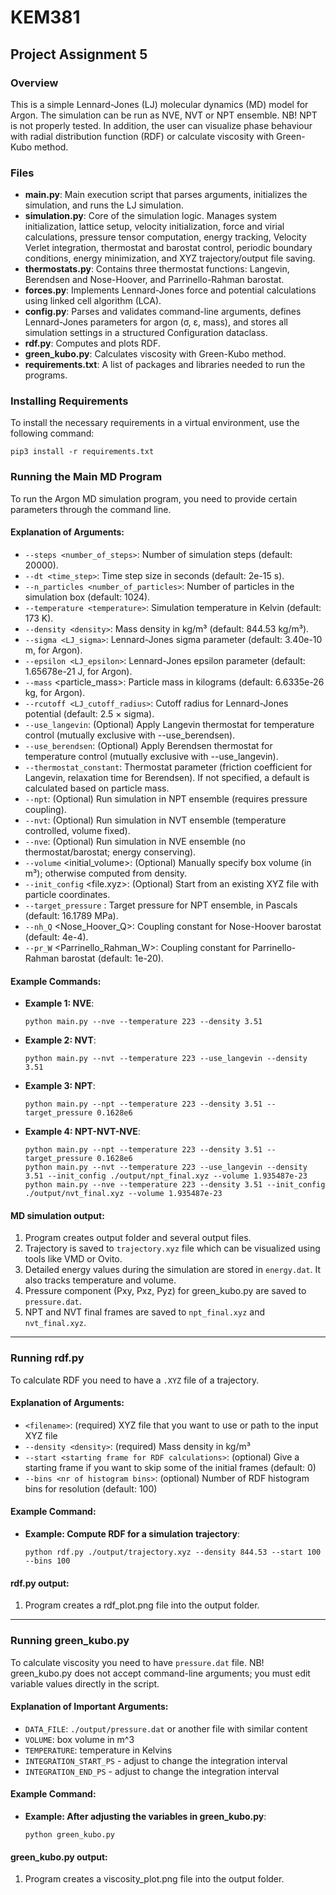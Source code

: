 # KEM381
## Project Assignment 5

### Overview
This is a simple Lennard-Jones (LJ) molecular dynamics (MD) model for Argon. The simulation can be run as NVE, NVT or NPT ensemble. NB! NPT is not properly tested. In addition, the user can visualize phase behaviour with radial distribution function (RDF) or calculate viscosity with Green-Kubo method.

### Files
- **main.py**: Main execution script that parses arguments, initializes the simulation, and runs the LJ simulation.
- **simulation.py**: Core of the simulation logic. Manages system initialization, lattice setup, velocity initialization, force and virial calculations, pressure tensor computation, energy tracking, Velocity Verlet integration, thermostat and barostat control, periodic boundary conditions, energy minimization, and XYZ trajectory/output file saving.
- **thermostats.py**: Contains three thermostat functions: Langevin, Berendsen and Nose-Hoover, and Parrinello-Rahman barostat.
- **forces.py**: Implements Lennard-Jones force and potential calculations using linked cell algorithm (LCA).
- **config.py**: Parses and validates command-line arguments, defines Lennard-Jones parameters for argon (σ, ε, mass), and stores all simulation settings in a structured Configuration dataclass.
- **rdf.py**: Computes and plots RDF.
- **green_kubo.py**: Calculates viscosity with Green-Kubo method.
- **requirements.txt**: A list of packages and libraries needed to run the programs.


### Installing Requirements
To install the necessary requirements in a virtual environment, use the following command:
```
pip3 install -r requirements.txt
```

### Running the Main MD Program
To run the Argon MD simulation program, you need to provide certain parameters through the command line.

#### Explanation of Arguments:

- `--steps <number_of_steps>`: Number of simulation steps (default: 20000).
- `--dt <time_step>`: Time step size in seconds (default: 2e-15 s).
- `--n_particles <number_of_particles>`: Number of particles in the simulation box (default: 1024).
- `--temperature <temperature>`: Simulation temperature in Kelvin (default: 173 K).
- `--density <density>`: Mass density in kg/m³ (default: 844.53 kg/m³).
- `--sigma <LJ_sigma>`: Lennard-Jones sigma parameter (default: 3.40e-10 m, for Argon).
- `--epsilon <LJ_epsilon>`: Lennard-Jones epsilon parameter (default: 1.65678e-21 J, for Argon).
- `--mass` <particle_mass>: Particle mass in kilograms (default: 6.6335e-26 kg, for Argon).
- `--rcutoff <LJ_cutoff_radius>`: Cutoff radius for Lennard-Jones potential (default: 2.5 × sigma).
- `--use_langevin`: (Optional) Apply Langevin thermostat for temperature control (mutually exclusive with --use_berendsen).
- `--use_berendsen`: (Optional) Apply Berendsen thermostat for temperature control (mutually exclusive with --use_langevin).
- `--thermostat_constant`: Thermostat parameter (friction coefficient for Langevin, relaxation time for Berendsen). If not specified, a default is calculated based on particle mass.
- `--npt`: (Optional) Run simulation in NPT ensemble (requires pressure coupling).
- `--nvt`: (Optional) Run simulation in NVT ensemble (temperature controlled, volume fixed).
- `--nve`: (Optional) Run simulation in NVE ensemble (no thermostat/barostat; energy conserving).
- `--volume` <initial_volume>: (Optional) Manually specify box volume (in m³); otherwise computed from density.
- `--init_config` <file.xyz>: (Optional) Start from an existing XYZ file with particle coordinates.
- `--target_pressure` <pressure>: Target pressure for NPT ensemble, in Pascals (default: 16.1789 MPa).
- `--nh_Q` <Nose_Hoover_Q>: Coupling constant for Nose-Hoover barostat (default: 4e-4).
- `--pr_W` <Parrinello_Rahman_W>: Coupling constant for Parrinello-Rahman barostat (default: 1e-20).


#### Example Commands:
- **Example 1: NVE**:
    ```
    python main.py --nve --temperature 223 --density 3.51

    ```

- **Example 2: NVT**:
    ```
    python main.py --nvt --temperature 223 --use_langevin --density 3.51

    ```

- **Example 3: NPT**:
    ```
    python main.py --npt --temperature 223 --density 3.51 --target_pressure 0.1628e6

    ```

- **Example 4: NPT-NVT-NVE**:
    ```
    python main.py --npt --temperature 223 --density 3.51 --target_pressure 0.1628e6
    python main.py --nvt --temperature 223 --use_langevin --density 3.51 --init_config ./output/npt_final.xyz --volume 1.935487e-23
    python main.py --nve --temperature 223 --density 3.51 --init_config ./output/nvt_final.xyz --volume 1.935487e-23
    ```

#### MD simulation output:
1. Program creates output folder and several output files.
2. Trajectory is saved to `trajectory.xyz` file which can be visualized using tools like VMD or Ovito.
3. Detailed energy values during the simulation are stored in `energy.dat`. It also tracks temperature and volume.
4. Pressure component (Pxy, Pxz, Pyz) for green_kubo.py are saved to `pressure.dat`.
5. NPT and NVT final frames are saved to `npt_final.xyz` and `nvt_final.xyz`.

---

### Running rdf.py
To calculate RDF you need to have a `.XYZ` file of a trajectory.

#### Explanation of Arguments:

- `<filename>`: (required) XYZ file that you want to use or path to the input XYZ file
- `--density <density>`: (required) Mass density in kg/m³
- `--start <starting frame for RDF calculations>`: (optional) Give a starting frame if you want to skip some of the initial frames (default: 0)
- `--bins <nr of histogram bins>`: (optional) Number of RDF histogram bins for resolution (default: 100)

#### Example Command:
- **Example: Compute RDF for a simulation trajectory**:
    ```
    python rdf.py ./output/trajectory.xyz --density 844.53 --start 100 --bins 100

    ```

#### rdf.py output:
1. Program creates a rdf_plot.png file into the output folder.

---

### Running green_kubo.py
To calculate viscosity you need to have `pressure.dat` file. NB! green_kubo.py does not accept command-line arguments; you must edit variable values directly in the script.

#### Explanation of Important Arguments:
- `DATA_FILE`: `./output/pressure.dat` or another file with similar content
- `VOLUME`: box volume in m^3
- `TEMPERATURE`: temperature in Kelvins
- `INTEGRATION_START_PS` - adjust to change the integration interval
- `INTEGRATION_END_PS` - adjust to change the integration interval

#### Example Command:
- **Example: After adjusting the variables in green_kubo.py**:
    ```
    python green_kubo.py

    ```

#### green_kubo.py output:
1. Program creates a viscosity_plot.png file into the output folder.